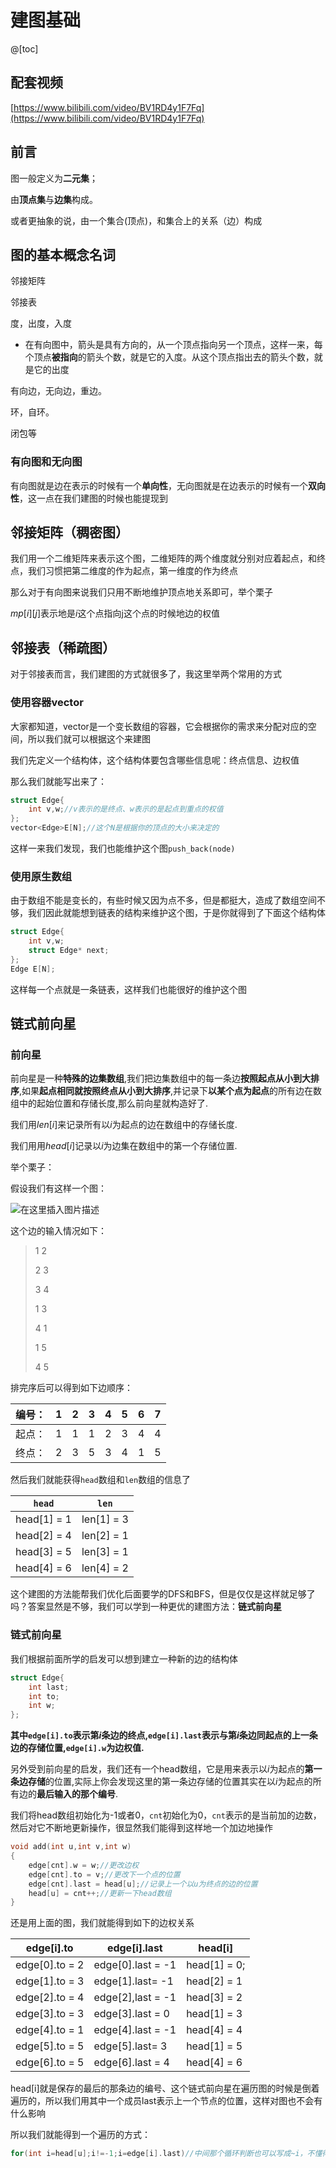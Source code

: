 # 建图基础
@[toc]
## 配套视频
[https://www.bilibili.com/video/BV1RD4y1F7Fq](https://www.bilibili.com/video/BV1RD4y1F7Fq)

## 前言

图一般定义为**二元集**；

由**顶点集**与**边集**构成。

或者更抽象的说，由一个集合(顶点)，和集合上的关系（边）构成



## 图的基本概念名词

邻接矩阵

邻接表

度，出度，入度

-  在有向图中，箭头是具有方向的，从一个顶点指向另一个顶点，这样一来，每个顶点**被指向**的箭头个数，就是它的入度。从这个顶点指出去的箭头个数，就是它的出度

有向边，无向边，重边。

环，自环。

闭包等

### 有向图和无向图

有向图就是边在表示的时候有一个**单向性**，无向图就是在边表示的时候有一个**双向性**，这一点在我们建图的时候也能提现到

## 邻接矩阵（稠密图）

我们用一个二维矩阵来表示这个图，二维矩阵的两个维度就分别对应着起点，和终点，我们习惯把第二维度的作为起点，第一维度的作为终点

那么对于有向图来说我们只用不断地维护顶点地关系即可，举个栗子

$mp[i][j]$表示地是$i$这个点指向j这个点的时候地边的权值

## 邻接表（稀疏图）

对于邻接表而言，我们建图的方式就很多了，我这里举两个常用的方式

### 使用容器vector

大家都知道，vector是一个变长数组的容器，它会根据你的需求来分配对应的空间，所以我们就可以根据这个来建图

我们先定义一个结构体，这个结构体要包含哪些信息呢：终点信息、边权值

那么我们就能写出来了：

```cpp
struct Edge{
    int v,w;//v表示的是终点、w表示的是起点到重点的权值
};
vector<Edge>E[N];//这个N是根据你的顶点的大小来决定的
```

这样一来我们发现，我们也能维护这个图`push_back(node)`

### 使用原生数组

由于数组不能是变长的，有些时候又因为点不多，但是都挺大，造成了数组空间不够，我们因此就能想到链表的结构来维护这个图，于是你就得到了下面这个结构体

```cpp
struct Edge{
    int v,w;
    struct Edge* next;
};
Edge E[N];
```

这样每一个点就是一条链表，这样我们也能很好的维护这个图



## 链式前向星

### 前向星

前向星是一种**特殊的边集数组**,我们把边集数组中的每一条边**按照起点从小到大排序**,如果**起点相同就按照终点从小到大排序**,并记录下**以某个点为起点**的所有边在数组中的起始位置和存储长度,那么前向星就构造好了.

我们用$len[i]$来记录所有以$i$为起点的边在数组中的存储长度.

我们用用$head[i]$记录以$i$为边集在数组中的第一个存储位置.

举个栗子：

假设我们有这样一个图：

![在这里插入图片描述](https://img-blog.csdnimg.cn/6496dd69d6954356b23a45a7f5c38670.png?x-oss-process=image/watermark,type_d3F5LXplbmhlaQ,shadow_50,text_Q1NETiBATWFuZ2F0YVRT,size_20,color_FFFFFF,t_70,g_se,x_16)


这个边的输入情况如下：

> 1 2
>
> 2 3
>
> 3 4
>
> 1 3
>
> 4 1
>
> 1 5
>
> 4 5

排完序后可以得到如下边顺序：

| 编号： | 1    | 2    | 3    | 4    | 5    | 6    | 7    |
| ------ | ---- | ---- | ---- | ---- | ---- | ---- | ---- |
| 起点： | 1    | 1    | 1    | 2    | 3    | 4    | 4    |
| 终点： | 2    | 3    | 5    | 3    | 4    | 1    | 5    |

 然后我们就能获得`head`数组和`len`数组的信息了

| `head`      | `len`      |
| ----------- | ---------- |
| head[1] = 1 | len[1] = 3 |
| head[2] = 4 | len[2] = 1 |
| head[3] = 5 | len[3] = 1 |
| head[4] = 6 | len[4] = 2 |

这个建图的方法能帮我们优化后面要学的DFS和BFS，但是仅仅是这样就足够了吗？答案显然是不够，我们可以学到一种更优的建图方法：**链式前向星**



### 链式前向星

我们根据前面所学的启发可以想到建立一种新的边的结构体

```cpp
struct Edge{
    int last;
    int to;
    int w;
};
```

**其中`edge[i].to`表示第$i$条边的终点,`edge[i].last`表示与第$i$条边同起点的上一条边的存储位置,`edge[i].w`为边权值.**

另外受到前向星的启发，我们还有一个head数组，它是用来表示以$i$为起点的**第一条边存储**的位置,实际上你会发现这里的第一条边存储的位置其实在以$i$为起点的所有边的**最后输入的那个编号**.

我们将head数组初始化为-1或者0，`cnt`初始化为0，`cnt`表示的是当前加的边数，然后对它不断地更新操作，很显然我们能得到这样地一个加边地操作

```cpp
void add(int u,int v,int w)
{
    edge[cnt].w = w;//更改边权
    edge[cnt].to = v;//更改下一个点的位置
    edge[cnt].last = head[u];//记录上一个以u为终点的边的位置
    head[u] = cnt++;//更新一下head数组
}
```

还是用上面的图，我们就能得到如下的边权关系

| edge[i].to     | edge[i].last      | head[i]      |
| -------------- | ----------------- | ------------ |
| edge[0].to = 2 | edge[0].last = -1 | head[1] = 0; |
| edge[1].to = 3 | edge[1].last= -1 | head[2] = 1  |
| edge[2].to = 4 | edge[2],last = -1 | head[3] = 2  |
| edge[3].to = 3 | edge[3].last = 0  | head[1] = 3  |
| edge[4].to = 1 | edge[4].last = -1 | head[4] = 4  |
| edge[5].to = 5 | edge[5].last= 3  | head[1] = 5  |
| edge[6].to = 5 | edge[6].last = 4  | head[4] = 6  |

head[i]就是保存的最后的那条边的编号、这个链式前向星在遍历图的时候是倒着遍历的，所以我们用其中一个成员last表示上一个节点的位置，这样对图也不会有什么影响

所以我们就能得到一个遍历的方式：

```cpp
for(int i=head[u];i!=-1;i=edge[i].last)//中间那个循环判断也可以写成~i，不懂得同学可以去了解一下负数补码
```